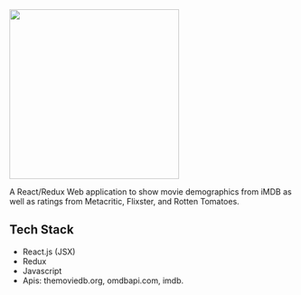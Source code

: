 <img align="center" src="http://i.imgur.com/2zBPGgc.png" width="300px">


A React/Redux Web application to show movie demographics from iMDB as well as ratings from Metacritic, Flixster, and Rotten Tomatoes.

## Tech Stack
* React.js (JSX)
* Redux
* Javascript
* Apis: themoviedb.org, omdbapi.com, imdb.
